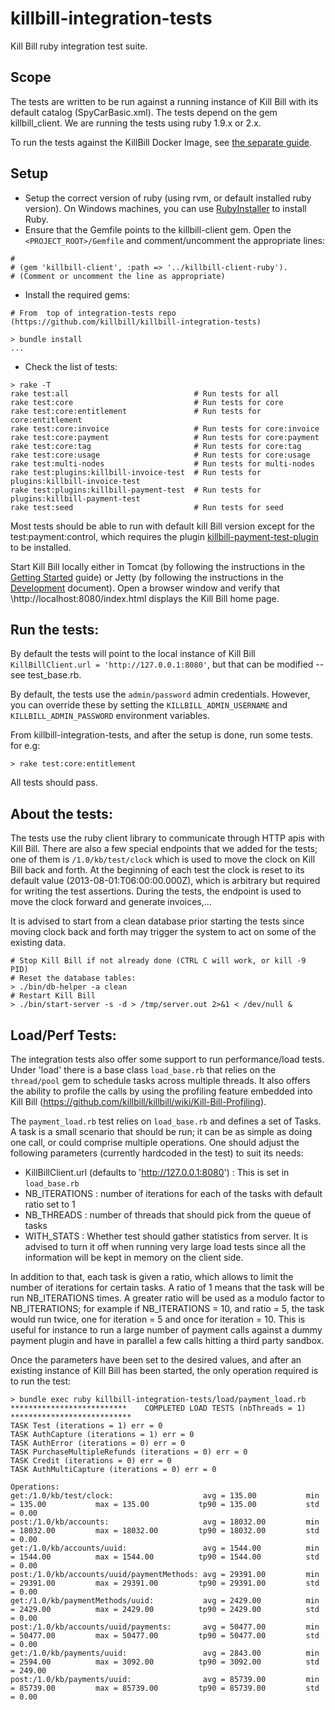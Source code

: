 
killbill-integration-tests
==========================

Kill Bill ruby integration test suite.

Scope
-----


The tests are written to be run against a running instance of Kill Bill with its default catalog (SpyCarBasic.xml). The tests depend on the gem killbill\_client. We are running the tests using ruby 1.9.x or 2.x.

To run the tests against the KillBill Docker Image, see [the separate guide](docker/README.md).

Setup
-----

* Setup the correct version of ruby (using rvm, or default installed ruby version). On Windows machines, you can use [RubyInstaller](https://rubyinstaller.org/) to install Ruby. 
* Ensure that the Gemfile points to the killbill-client gem. Open the `<PROJECT_ROOT>/Gemfile` and comment/uncomment the appropriate lines:

```
# 
# (gem 'killbill-client', :path => '../killbill-client-ruby').
# (Comment or uncomment the line as appropriate)
```

* Install the required gems:

```
# From  top of integration-tests repo (https://github.com/killbill/killbill-integration-tests)
    
> bundle install
...
```

* Check the list of tests:

```
> rake -T
rake test:all                            # Run tests for all
rake test:core                           # Run tests for core
rake test:core:entitlement               # Run tests for core:entitlement
rake test:core:invoice                   # Run tests for core:invoice
rake test:core:payment                   # Run tests for core:payment
rake test:core:tag                       # Run tests for core:tag
rake test:core:usage                     # Run tests for core:usage
rake test:multi-nodes                    # Run tests for multi-nodes
rake test:plugins:killbill-invoice-test  # Run tests for plugins:killbill-invoice-test
rake test:plugins:killbill-payment-test  # Run tests for plugins:killbill-payment-test
rake test:seed                           # Run tests for seed
```

Most tests should be able to run with default kill Bill version except for the test:payment:control, which requires
the plugin [killbill-payment-test-plugin](https://github.com/killbill/killbill-payment-test-plugin) to be installed.

Start Kill Bill locally either in Tomcat (by following the instructions in the [Getting Started]( https://docs.killbill.io/latest/getting_started.html#_tomcat) guide) or Jetty (by following the instructions in the [Development](https://docs.killbill.io/latest/development.html#_setting_up_kill_bill_in_your_development_environment) document). Open a browser window and verify that \http://localhost:8080/index.html displays the Kill Bill home page.


Run the tests:
-------------

By default the tests will point to the local instance of Kill Bill `KillBillClient.url = 'http://127.0.0.1:8080'`, but that can be modified -- see test\_base.rb.

By default, the tests use the `admin/password` admin credentials. However, you can override these by setting the `KILLBILL_ADMIN_USERNAME` and `KILLBILL_ADMIN_PASSWORD` environment variables.  

From killbill-integration-tests, and after the setup is done, run some tests. for e.g:
```
> rake test:core:entitlement
```

All tests should pass.


About the tests:
----------------

The tests use the ruby client library to communicate through HTTP apis with Kill Bill. There are also a few special endpoints that we added for the tests; one of them is `/1.0/kb/test/clock` which is used to move the clock on Kill Bill back and forth. At the beginning of each test the clock is reset to its default value (2013-08-01:T06:00:00.000Z), which is arbitrary but required for writing the test assertions. During the tests, the endpoint is used to move the clock forward and generate invoices,...


It is advised to start from a clean database prior starting the tests since moving clock back and forth may trigger the system to act on some of the existing data. 

```
# Stop Kill Bill if not already done (CTRL C will work, or kill -9 PID)
# Reset the database tables:
> ./bin/db-helper -a clean
# Restart Kill Bill
> ./bin/start-server -s -d > /tmp/server.out 2>&1 < /dev/null &
```


Load/Perf Tests:
---------------

The integration tests also offer some support to run performance/load tests. Under 'load' there is a base class `load_base.rb` that relies on the `thread/pool` gem to schedule tasks across multiple threads. It also offers the ability to profile the calls by using the profiling feature embedded into Kill Bill (https://github.com/killbill/killbill/wiki/Kill-Bill-Profiling).

The `payment_load.rb` test relies on `load_base.rb` and defines a set of Tasks. A task is a small scenario that should be run; it can be as simple as doing one call, or could comprise multiple operations. One should adjust the following parameters (currently hardcoded in the test) to suit its needs:
* KillBillClient.url (defaults to 'http://127.0.0.1:8080') : This is set in `load_base.rb`
* NB_ITERATIONS : number of iterations for each of the tasks with default ratio set to 1
* NB_THREADS : number of threads that should pick from the queue of tasks
* WITH_STATS : Whether test should gather statistics from server. It is advised to turn it off when running very large load tests since all the information will be kept in memory on the client side.

In addition to that, each task is given a ratio, which allows to limit the number of iterations for certain tasks. A ratio of 1 means that the task will be run NB_ITERATIONS times. A greater ratio will be used as a modulo factor to NB_ITERATIONS; for example if NB_ITERATIONS = 10, and ratio = 5, the task would run twice, one for iteration = 5 and once for iteration = 10. This is useful for instance to run a large number of payment calls against a dummy payment plugin and have in parallel a few calls hitting a third party sandbox.

Once the parameters have been set to the desired values, and after an existing instance of Kill Bill has been started, the only operation required is to run the test:

```
> bundle exec ruby killbill-integration-tests/load/payment_load.rb 
**************************    COMPLETED LOAD TESTS (nbThreads = 1)    ***************************
TASK Test (iterations = 1) err = 0
TASK AuthCapture (iterations = 1) err = 0
TASK AuthError (iterations = 0) err = 0
TASK PurchaseMultipleRefunds (iterations = 0) err = 0
TASK Credit (iterations = 0) err = 0
TASK AuthMultiCapture (iterations = 0) err = 0

Operations:
get:/1.0/kb/test/clock:                    avg = 135.00           min = 135.00           max = 135.00           tp90 = 135.00           std = 0.00            
post:/1.0/kb/accounts:                     avg = 18032.00         min = 18032.00         max = 18032.00         tp90 = 18032.00         std = 0.00            
get:/1.0/kb/accounts/uuid:                 avg = 1544.00          min = 1544.00          max = 1544.00          tp90 = 1544.00          std = 0.00            
post:/1.0/kb/accounts/uuid/paymentMethods: avg = 29391.00         min = 29391.00         max = 29391.00         tp90 = 29391.00         std = 0.00            
get:/1.0/kb/paymentMethods/uuid:           avg = 2429.00          min = 2429.00          max = 2429.00          tp90 = 2429.00          std = 0.00            
post:/1.0/kb/accounts/uuid/payments:       avg = 50477.00         min = 50477.00         max = 50477.00         tp90 = 50477.00         std = 0.00            
get:/1.0/kb/payments/uuid:                 avg = 2843.00          min = 2594.00          max = 3092.00          tp90 = 3092.00          std = 249.00          
post:/1.0/kb/payments/uuid:                avg = 85739.00         min = 85739.00         max = 85739.00         tp90 = 85739.00         std = 0.00  
```




